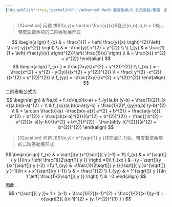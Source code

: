 ```yaml
---
{"dg-publish":true,"permalink":"/Advanced Math 高等数学/6_多元函数/例题：泰勒展开/","tags":["例题","微积分"]}
---
```



> [!Question] 问题
> 求$f(x,y)= \arctan \frac{y}{x}$在点$(a,b),a , b >0$处，带皮亚诺余项的二阶泰勒展开式

$$
\begin{align}
f_{x}  & = \frac{1}{1 + \left( \frac{y}{x} \right)^{2}}\left( \frac{-y}{x^{2}} \right) \\
 & = -\frac{y}{ x^{2} + y^{2}} \\
 \\
f_{y}  & = \frac{1}{1 + \left( \frac{y}{x} \right)^{2}}\left( \frac{1}{x} \right) \\
 & = \frac{x}{ x^{2} + y^{2}}
\end{align}
$$
$$
\begin{align}
f_{xx } = \frac{2xy}{(x^{2} + y^{2})^{2}} \\
f_{xy } = -\frac{x^{2} + y^{2} - y(2y)}{(x^{2} + y^{2})^{2}} \\
 = \frac{ y^{2} -x^{2}}{(x^{2} + y^{2})^{2}} \\
f_{yy} = -\frac{2xy}{(x^{2} + y^{2})^{2}} 
\end{align}
$$
二阶泰勒公式为
$$
\begin{align}
 & f(a,b) + f_{x}(a,b)(x-a) + f_{y}(a,b) (y-b) + \frac{1}{2}f_{x x}(a,b)(x-a)^{2} + \\
 &  f_{xy}(a,b)(x-a)(y-b) + \frac{1}{2}f_{yy}(a,b) (y-b)^{2}  \\
 & = \arctan \frac{b}{a} -\frac{b(x-a)}{ a^{2} + b^{2}} + \frac{a(y-b)}{ a^{2} + b^{2}} + \frac{ab(x-a)^{2}}{(a^{2} + b^{2})^{2}} + \frac{( b^{2} -a^{2})(x-a)(y-b)}{(a^{2} + b^{2})^{2}} - \frac{ab(y-b)^{2}}{(a^{2} + b^{2})^{2}}
\end{align}
$$

> [!Question] 问题
> 求$f(x,y)= x^{\sqrt[]{ y }}$在点$(1,1)$处，带皮亚诺余项的二阶泰勒展开式

$$
\begin{align}
f_{x}  & = \sqrt[]{y   }x^{\sqrt[]{ y }-1} = 1\\
f_{y}  & = x^{\sqrt[]{ y }}\ln x \left( \frac{1}{2\sqrt[]{ y }} \right) =0\\
f_{xx } & =(y - \sqrt[]{y  })x^{\sqrt[]{ y }-2} =1\\
f_{xy} & =\frac{1}{2\sqrt[]{ y }}(\sqrt[]{ y }x^{\sqrt[]{ y }-1}\ln x + x^{\sqrt[]{y  }-1}) \\
 & = \frac{1}{2} \\
f_{yy}  & = 1^{\sqrt[]{ y }}\ln 1 \left( \frac{1}{2\sqrt[]{ y }} \right) \\
 & =0
\end{align}
$$
因此
$$
x^{\sqrt[]{ y }}= 1 + (x-1) + \frac{1}{2}(x-1)^{2} + \frac{1}{2}(x-1)(y-1) + o(\sqrt[2]{ ((x-1)^{2} + (y-1)^{2})^{3} } )
$$


